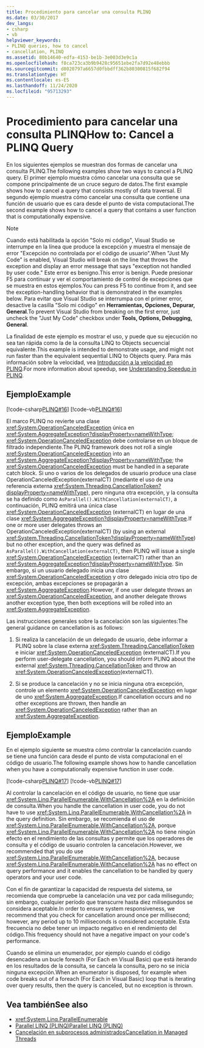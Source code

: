 ```yaml
---
title: Procedimiento para cancelar una consulta PLINQ
ms.date: 03/30/2017
dev_langs:
- csharp
- vb
helpviewer_keywords:
- PLINQ queries, how to cancel
- cancellation, PLINQ
ms.assetid: 80b14640-edfa-4153-be1b-3e003d3e9c1a
ms.openlocfilehash: f8ca723ca3b9b9428c95651ebe2fa7d92e48ebbb
ms.sourcegitcommit: d8020797a6657d0fbbdff362b80300815f682f94
ms.translationtype: HT
ms.contentlocale: es-ES
ms.lasthandoff: 11/24/2020
ms.locfileid: "95713293"
---
```

# <a name="how-to-cancel-a-plinq-query"></a><span data-ttu-id="c3a4d-102">Procedimiento para cancelar una consulta PLINQ</span><span class="sxs-lookup"><span data-stu-id="c3a4d-102">How to: Cancel a PLINQ Query</span></span>

<span data-ttu-id="c3a4d-103">En los siguientes ejemplos se muestran dos formas de cancelar una consulta PLINQ.</span><span class="sxs-lookup"><span data-stu-id="c3a4d-103">The following examples show two ways to cancel a PLINQ query.</span></span> <span data-ttu-id="c3a4d-104">El primer ejemplo muestra cómo cancelar una consulta que se compone principalmente de un cruce seguro de datos.</span><span class="sxs-lookup"><span data-stu-id="c3a4d-104">The first example shows how to cancel a query that consists mostly of data traversal.</span></span> <span data-ttu-id="c3a4d-105">El segundo ejemplo muestra cómo cancelar una consulta que contiene una función de usuario que es cara desde el punto de vista computacional.</span><span class="sxs-lookup"><span data-stu-id="c3a4d-105">The second example shows how to cancel a query that contains a user function that is computationally expensive.</span></span>

> [!NOTE]
> <span data-ttu-id="c3a4d-106">Cuando está habilitada la opción "Solo mi código", Visual Studio se interrumpe en la línea que produce la excepción y muestra el mensaje de error "Excepción no controlada por el código de usuario".</span><span class="sxs-lookup"><span data-stu-id="c3a4d-106">When "Just My Code" is enabled, Visual Studio will break on the line that throws the exception and display an error message that says "exception not handled by user code."</span></span> <span data-ttu-id="c3a4d-107">Este error es benigno.</span><span class="sxs-lookup"><span data-stu-id="c3a4d-107">This error is benign.</span></span> <span data-ttu-id="c3a4d-108">Puede presionar F5 para continuar y ver el comportamiento de control de excepciones que se muestra en estos ejemplos.</span><span class="sxs-lookup"><span data-stu-id="c3a4d-108">You can press F5 to continue from it, and see the exception-handling behavior that is demonstrated in the examples below.</span></span> <span data-ttu-id="c3a4d-109">Para evitar que Visual Studio se interrumpa con el primer error, desactive la casilla "Solo mi código" en **Herramientas, Opciones, Depurar, General**.</span><span class="sxs-lookup"><span data-stu-id="c3a4d-109">To prevent Visual Studio from breaking on the first error, just uncheck the "Just My Code" checkbox under **Tools, Options, Debugging, General**.</span></span>
>
> <span data-ttu-id="c3a4d-110">La finalidad de este ejemplo es mostrar el uso, y puede que su ejecución no sea tan rápida como la de la consulta LINQ to Objects secuencial equivalente.</span><span class="sxs-lookup"><span data-stu-id="c3a4d-110">This example is intended to demonstrate usage, and might not run faster than the equivalent sequential LINQ to Objects query.</span></span> <span data-ttu-id="c3a4d-111">Para más información sobre la velocidad, vea [Introducción a la velocidad en PLINQ](understanding-speedup-in-plinq.md).</span><span class="sxs-lookup"><span data-stu-id="c3a4d-111">For more information about speedup, see [Understanding Speedup in PLINQ](understanding-speedup-in-plinq.md).</span></span>

## <a name="example"></a><span data-ttu-id="c3a4d-112">Ejemplo</span><span class="sxs-lookup"><span data-stu-id="c3a4d-112">Example</span></span>

[!code-csharp[PLINQ#16](../../../samples/snippets/csharp/VS_Snippets_Misc/plinq/cs/plinqsamples.cs#16)]
[!code-vb[PLINQ#16](../../../samples/snippets/visualbasic/VS_Snippets_Misc/plinq/vb/plinqsnippets1.vb#16)]

<span data-ttu-id="c3a4d-113">El marco PLINQ no revierte una clase <xref:System.OperationCanceledException> única en <xref:System.AggregateException?displayProperty=nameWithType>; <xref:System.OperationCanceledException> debe controlarse en un bloque de filtrado independiente.</span><span class="sxs-lookup"><span data-stu-id="c3a4d-113">The PLINQ framework does not roll a single <xref:System.OperationCanceledException> into an <xref:System.AggregateException?displayProperty=nameWithType>; the <xref:System.OperationCanceledException> must be handled in a separate catch block.</span></span> <span data-ttu-id="c3a4d-114">Si uno o varios de los delegados de usuario produce una clase OperationCanceledException(externalCT) (mediante el uso de una referencia externa <xref:System.Threading.CancellationToken?displayProperty=nameWithType>), pero ninguna otra excepción, y la consulta se ha definido como `AsParallel().WithCancellation(externalCT)`, a continuación, PLINQ emitirá una única clase <xref:System.OperationCanceledException> (externalCT) en lugar de una clase <xref:System.AggregateException?displayProperty=nameWithType>.</span><span class="sxs-lookup"><span data-stu-id="c3a4d-114">If one or more user delegates throws an OperationCanceledException(externalCT) (by using an external <xref:System.Threading.CancellationToken?displayProperty=nameWithType>) but no other exception, and the query was defined as `AsParallel().WithCancellation(externalCT)`, then PLINQ will issue a single <xref:System.OperationCanceledException> (externalCT) rather than an <xref:System.AggregateException?displayProperty=nameWithType>.</span></span> <span data-ttu-id="c3a4d-115">Sin embargo, si un usuario delegado inicia una clase <xref:System.OperationCanceledException> y otro delegado inicia otro tipo de excepción, ambas excepciones se propagarán a <xref:System.AggregateException>.</span><span class="sxs-lookup"><span data-stu-id="c3a4d-115">However, if one user delegate throws an <xref:System.OperationCanceledException>, and another delegate throws another exception type, then both exceptions will be rolled into an <xref:System.AggregateException>.</span></span>

<span data-ttu-id="c3a4d-116">Las instrucciones generales sobre la cancelación son las siguientes:</span><span class="sxs-lookup"><span data-stu-id="c3a4d-116">The general guidance on cancellation is as follows:</span></span>

1. <span data-ttu-id="c3a4d-117">Si realiza la cancelación de un delegado de usuario, debe informar a PLINQ sobre la clase externa <xref:System.Threading.CancellationToken> e iniciar <xref:System.OperationCanceledException> (externalCT).</span><span class="sxs-lookup"><span data-stu-id="c3a4d-117">If you perform user-delegate cancellation, you should inform PLINQ about the external <xref:System.Threading.CancellationToken> and throw an <xref:System.OperationCanceledException>(externalCT).</span></span>

2. <span data-ttu-id="c3a4d-118">Si se produce la cancelación y no se inicia ninguna otra excepción, controle un elemento <xref:System.OperationCanceledException> en lugar de uno <xref:System.AggregateException>.</span><span class="sxs-lookup"><span data-stu-id="c3a4d-118">If cancellation occurs and no other exceptions are thrown, then handle an <xref:System.OperationCanceledException> rather than an <xref:System.AggregateException>.</span></span>

## <a name="example"></a><span data-ttu-id="c3a4d-119">Ejemplo</span><span class="sxs-lookup"><span data-stu-id="c3a4d-119">Example</span></span>

<span data-ttu-id="c3a4d-120">En el ejemplo siguiente se muestra cómo controlar la cancelación cuando se tiene una función cara desde el punto de vista computacional en el código de usuario.</span><span class="sxs-lookup"><span data-stu-id="c3a4d-120">The following example shows how to handle cancellation when you have a computationally expensive function in user code.</span></span>

[!code-csharp[PLINQ#17](../../../samples/snippets/csharp/VS_Snippets_Misc/plinq/cs/plinqsamples.cs#17)]
[!code-vb[PLINQ#17](../../../samples/snippets/visualbasic/VS_Snippets_Misc/plinq/vb/plinqsnippets1.vb#17)]

<span data-ttu-id="c3a4d-121">Al controlar la cancelación en el código de usuario, no tiene que usar <xref:System.Linq.ParallelEnumerable.WithCancellation%2A> en la definición de consulta.</span><span class="sxs-lookup"><span data-stu-id="c3a4d-121">When you handle the cancellation in user code, you do not have to use <xref:System.Linq.ParallelEnumerable.WithCancellation%2A> in the query definition.</span></span> <span data-ttu-id="c3a4d-122">Sin embargo, se recomienda el uso de <xref:System.Linq.ParallelEnumerable.WithCancellation%2A>, porque <xref:System.Linq.ParallelEnumerable.WithCancellation%2A> no tiene ningún efecto en el rendimiento de las consultas y permite que los operadores de consulta y el código de usuario controlen la cancelación.</span><span class="sxs-lookup"><span data-stu-id="c3a4d-122">However, we recommended that you do use <xref:System.Linq.ParallelEnumerable.WithCancellation%2A>, because <xref:System.Linq.ParallelEnumerable.WithCancellation%2A> has no effect on query performance and it enables the cancellation to be handled by query operators and your user code.</span></span>

<span data-ttu-id="c3a4d-123">Con el fin de garantizar la capacidad de respuesta del sistema, se recomienda que compruebe la cancelación una vez por cada milisegundo; sin embargo, cualquier período que transcurre hasta diez milisegundos se considera aceptable.</span><span class="sxs-lookup"><span data-stu-id="c3a4d-123">In order to ensure system responsiveness, we recommend that you check for cancellation around once per millisecond; however, any period up to 10 milliseconds is considered acceptable.</span></span> <span data-ttu-id="c3a4d-124">Esta frecuencia no debe tener un impacto negativo en el rendimiento del código.</span><span class="sxs-lookup"><span data-stu-id="c3a4d-124">This frequency should not have a negative impact on your code's performance.</span></span>

<span data-ttu-id="c3a4d-125">Cuando se elimina un enumerador, por ejemplo cuando el código desencadena un bucle foreach (For Each en Visual Basic) que está iterando en los resultados de la consulta, se cancela la consulta, pero no se inicia ninguna excepción.</span><span class="sxs-lookup"><span data-stu-id="c3a4d-125">When an enumerator is disposed, for example when code breaks out of a foreach (For Each in Visual Basic) loop that is iterating over query results, then the query is canceled, but no exception is thrown.</span></span>

## <a name="see-also"></a><span data-ttu-id="c3a4d-126">Vea también</span><span class="sxs-lookup"><span data-stu-id="c3a4d-126">See also</span></span>

- <xref:System.Linq.ParallelEnumerable>
- [<span data-ttu-id="c3a4d-127">Parallel LINQ (PLINQ)</span><span class="sxs-lookup"><span data-stu-id="c3a4d-127">Parallel LINQ (PLINQ)</span></span>](introduction-to-plinq.md)
- [<span data-ttu-id="c3a4d-128">Cancelación en subprocesos administrados</span><span class="sxs-lookup"><span data-stu-id="c3a4d-128">Cancellation in Managed Threads</span></span>](../threading/cancellation-in-managed-threads.md)
